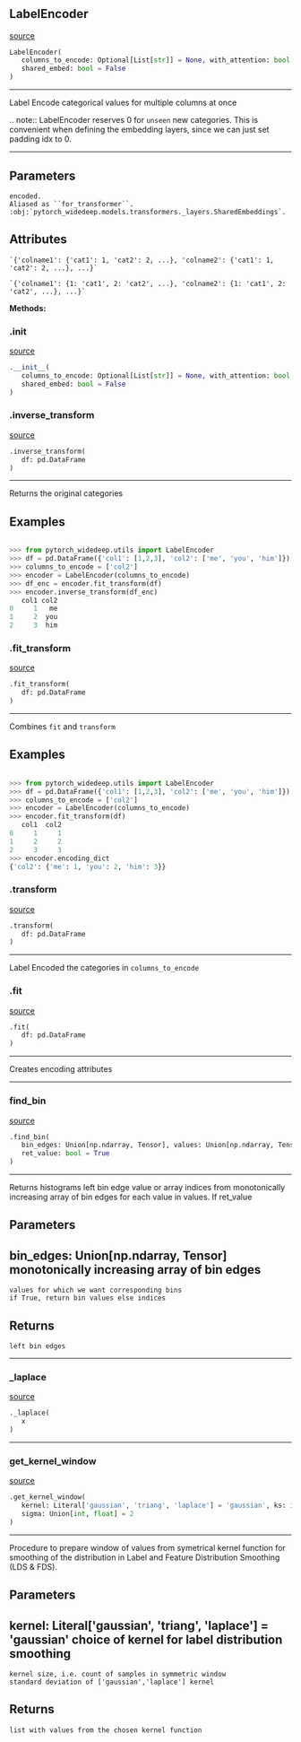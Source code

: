#


## LabelEncoder
[source](https://github.com/jrzaurin/pytorch-widedeep/blob/master/pytorch_widedeep/utils/deeptabular_utils.py/#L19)
```python 
LabelEncoder(
   columns_to_encode: Optional[List[str]] = None, with_attention: bool = False,
   shared_embed: bool = False
)
```


---
Label Encode categorical values for multiple columns at once

.. note:: LabelEncoder reserves 0 for `unseen` new categories. This is convenient
when defining the embedding layers, since we can just set padding idx to 0.

---
Parameters
----------
    encoded.
    Aliased as ``for_transformer``.
    :obj:`pytorch_widedeep.models.transformers._layers.SharedEmbeddings`.

Attributes
-----------
    `{'colname1': {'cat1': 1, 'cat2': 2, ...}, 'colname2': {'cat1': 1, 'cat2': 2, ...}, ...}`

    `{'colname1': {1: 'cat1', 2: 'cat2', ...}, 'colname2': {1: 'cat1', 2: 'cat2', ...}, ...}`


**Methods:**


### .__init__
[source](https://github.com/jrzaurin/pytorch-widedeep/blob/master/pytorch_widedeep/utils/deeptabular_utils.py/#L59)
```python
.__init__(
   columns_to_encode: Optional[List[str]] = None, with_attention: bool = False,
   shared_embed: bool = False
)
```


### .inverse_transform
[source](https://github.com/jrzaurin/pytorch-widedeep/blob/master/pytorch_widedeep/utils/deeptabular_utils.py/#L154)
```python
.inverse_transform(
   df: pd.DataFrame
)
```

---
Returns the original categories

Examples
--------


```python

>>> from pytorch_widedeep.utils import LabelEncoder
>>> df = pd.DataFrame({'col1': [1,2,3], 'col2': ['me', 'you', 'him']})
>>> columns_to_encode = ['col2']
>>> encoder = LabelEncoder(columns_to_encode)
>>> df_enc = encoder.fit_transform(df)
>>> encoder.inverse_transform(df_enc)
   col1 col2
0     1   me
1     2  you
2     3  him
```

### .fit_transform
[source](https://github.com/jrzaurin/pytorch-widedeep/blob/master/pytorch_widedeep/utils/deeptabular_utils.py/#L133)
```python
.fit_transform(
   df: pd.DataFrame
)
```

---
Combines ``fit`` and ``transform``

Examples
--------


```python

>>> from pytorch_widedeep.utils import LabelEncoder
>>> df = pd.DataFrame({'col1': [1,2,3], 'col2': ['me', 'you', 'him']})
>>> columns_to_encode = ['col2']
>>> encoder = LabelEncoder(columns_to_encode)
>>> encoder.fit_transform(df)
   col1  col2
0     1     1
1     2     2
2     3     3
>>> encoder.encoding_dict
{'col2': {'me': 1, 'you': 2, 'him': 3}}
```

### .transform
[source](https://github.com/jrzaurin/pytorch-widedeep/blob/master/pytorch_widedeep/utils/deeptabular_utils.py/#L112)
```python
.transform(
   df: pd.DataFrame
)
```

---
Label Encoded the categories in ``columns_to_encode``

### .fit
[source](https://github.com/jrzaurin/pytorch-widedeep/blob/master/pytorch_widedeep/utils/deeptabular_utils.py/#L72)
```python
.fit(
   df: pd.DataFrame
)
```

---
Creates encoding attributes

----


### find_bin
[source](https://github.com/jrzaurin/pytorch-widedeep/blob/master/pytorch_widedeep/utils/deeptabular_utils.py/#L177)
```python
.find_bin(
   bin_edges: Union[np.ndarray, Tensor], values: Union[np.ndarray, Tensor],
   ret_value: bool = True
)
```

---
Returns histograms left bin edge value or array indices from monotonically
increasing array of bin edges for each value in values.
If ret_value

Parameters
----------
bin_edges: Union[np.ndarray, Tensor]
monotonically increasing array of bin edges
---
    values for which we want corresponding bins
    if True, return bin values else indices

Returns
-------
    left bin edges

----


### _laplace
[source](https://github.com/jrzaurin/pytorch-widedeep/blob/master/pytorch_widedeep/utils/deeptabular_utils.py/#L222)
```python
._laplace(
   x
)
```


----


### get_kernel_window
[source](https://github.com/jrzaurin/pytorch-widedeep/blob/master/pytorch_widedeep/utils/deeptabular_utils.py/#L226)
```python
.get_kernel_window(
   kernel: Literal['gaussian', 'triang', 'laplace'] = 'gaussian', ks: int = 5,
   sigma: Union[int, float] = 2
)
```

---
Procedure to prepare window of values from symetrical kernel function for smoothing of the distribution in
Label and Feature Distribution Smoothing (LDS & FDS).

Parameters
----------
kernel: Literal['gaussian', 'triang', 'laplace'] = 'gaussian'
choice of kernel for label distribution smoothing
---
    kernel size, i.e. count of samples in symmetric window
    standard deviation of ['gaussian','laplace'] kernel

Returns
-------
    list with values from the chosen kernel function
